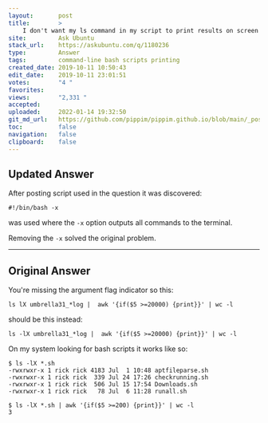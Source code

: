 ```yaml
---
layout:       post
title:        >
    I don't want my ls command in my script to print results on screen
site:         Ask Ubuntu
stack_url:    https://askubuntu.com/q/1180236
type:         Answer
tags:         command-line bash scripts printing
created_date: 2019-10-11 10:50:43
edit_date:    2019-10-11 23:01:51
votes:        "4 "
favorites:    
views:        "2,331 "
accepted:     
uploaded:     2022-01-14 19:32:50
git_md_url:   https://github.com/pippim/pippim.github.io/blob/main/_posts/2019/2019-10-11-I-don^t-want-my-ls-command-in-my-script-to-print-results-on-screen.md
toc:          false
navigation:   false
clipboard:    false
---
```


## Updated Answer

After posting script used in the question it was discovered:

``` 
#!/bin/bash -x

```

was used where the `-x` option outputs all commands to the terminal. 

Removing the `-x` solved the original problem.

----------

## Original Answer

You're missing the argument flag indicator so this:

<!-- Language-all: lang-bash -->

``` 
ls lX umbrella31_*log |  awk '{if($5 >=20000) {print}}' | wc -l

```

should be this instead:

``` 
ls -lX umbrella31_*log |  awk '{if($5 >=20000) {print}}' | wc -l

```

On my system looking for bash scripts it works like so:

``` 
$ ls -lX *.sh
-rwxrwxr-x 1 rick rick 4183 Jul  1 10:48 aptfileparse.sh
-rwxrwxr-x 1 rick rick  339 Jul 24 17:26 checkrunning.sh
-rwxrwxr-x 1 rick rick  506 Jul 15 17:54 Downloads.sh
-rwxrwxr-x 1 rick rick   78 Jul  6 11:28 runall.sh

$ ls -lX *.sh | awk '{if($5 >=200) {print}}' | wc -l
3

```

